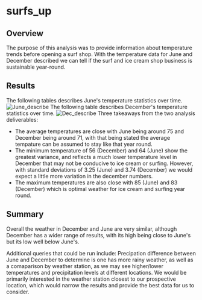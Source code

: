 # surfs_up
## Overview
The purpose of this analysis was to provide information about temperature trends before opening a surf shop. With the temperature data for June and December described we can tell if the surf and ice cream shop business is sustainable year-round.
## Results
The following tables describes June's temperature statistics over time.
![June_describe](https://user-images.githubusercontent.com/110861876/194936403-1ef71a15-f49a-4e49-b43b-7599a34cc2c8.png)
The following table describes December's temperature statistics over time.
![Dec_describe](https://user-images.githubusercontent.com/110861876/194936502-ed17b823-3597-4084-8d41-e60d7df0350b.png)
Three takeaways from the two analysis deliverables:
- The average temperatures are close with June being around 75 and December being around 71, with that being stated the average tempature can be assumed to stay like that year round.
- The minimum temperature of 56 (December) and 64 (June) show the greatest variance, and reflects a much lower temperature level in December that may not be conducive to ice cream or surfing. However, with standard deviations of 3.25 (June) and 3.74 (December) we would expect a little more variation in the december numbers.
- The maximum temperatures are also close with 85 (June) and 83 (December) which is optimal weather for ice cream and surfing year round.
## Summary
Overall the weather in December and June are very similar, although December has a wider range of results, with its high being close to June's but its low well below June's.

Additional queries that could be run include: Precipation difference between June and December to determine is one has more rainy weather, as well as a comaparison by weather station, as we may see higher/lower temperatures and precipitation levels at different locations. We would be primarily interested in the weather station closest to our prospective location, which would narrow the results and provide the best data for us to consider.

